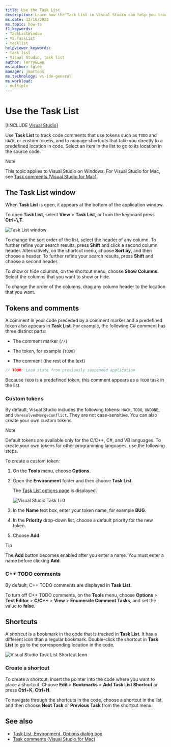 ```yaml
---
title: Use the Task List
description: Learn how the Task List in Visual Studio can help you track and use code comments more efficiently.
ms.date: 12/16/2022
ms.topic: how-to
f1_keywords:
- TaskListWindow
- VS.TaskList
- tasklist
helpviewer_keywords:
- task list
- Visual Studio, task list
author: TerryGLee
ms.author: tglee
manager: jmartens
ms.technology: vs-ide-general
ms.workload:
- multiple
---
```

# Use the Task List

 [!INCLUDE [Visual Studio](~/includes/applies-to-version/vs-windows-only.md)]

Use **Task List** to track code comments that use tokens such as `TODO` and `HACK`, or custom tokens, and to manage shortcuts that take you directly to a predefined location in code. Select an item in the list to go to its location in the source code.

> [!NOTE]
> This topic applies to Visual Studio on Windows. For Visual Studio for Mac, see [Task comments (Visual Studio for Mac)](/visualstudio/mac/task-comments).

## The Task List window

When **Task List** is open, it appears at the bottom of the application window.

To open **Task List**, select **View** > **Task List**, or from the keyboard press **Ctrl**+**\\**,**T**.

![Task List window](../ide/media/vs2015_task_list.png)

To change the sort order of the list, select the header of any column. To further refine your search results, press **Shift** and click a second column header. Alternatively, on the shortcut menu, choose **Sort by**, and then choose a header. To further refine your search results, press **Shift** and choose a second header.

To show or hide columns, on the shortcut menu, choose **Show Columns**. Select the columns that you want to show or hide.

To change the order of the columns, drag any column header to the location that you want.

## Tokens and comments

A comment in your code preceded by a comment marker and a predefined token also appears in **Task List**. For example, the following C# comment has three distinct parts:

- The comment marker (`//`)

- The token, for example (`TODO`)

- The comment (the rest of the text)

```csharp
// TODO: Load state from previously suspended application
```

Because `TODO` is a predefined token, this comment appears as a `TODO` task in the list.

### Custom tokens

By default, Visual Studio includes the following tokens: `HACK`, `TODO`, `UNDONE`, and `UnresolvedMergeConflict`. They are not case-sensitive. You can also create your own custom tokens.

> [!NOTE]
> Default tokens are available only for the C/C++, C#, and VB languages. To create your own tokens for other programming languages, use the following steps.

To create a custom token:

1. On the **Tools** menu, choose **Options**.

2. Open the **Environment** folder and then choose **Task List**.

   The [Task List options page](../ide/reference/task-list-environment-options-dialog-box.md) is displayed.

   ![Visual Studio Task List](../ide/media/vs2015_task_list_options.png)

3. In the **Name** text box, enter your token name, for example **BUG**.

4. In the **Priority** drop-down list, choose a default priority for the new token.

5. Choose **Add**.

> [!TIP]
> The **Add** button becomes enabled after you enter a name. You must enter a name before clicking **Add**.

### C++ TODO comments

By default, C++ TODO comments are displayed in **Task List**.

To turn off C++ TODO comments, on the **Tools** menu, choose **Options** > **Text Editor** > **C/C++** > **View** > **Enumerate Comment Tasks**, and set the value to **false**.

## Shortcuts

A *shortcut* is a bookmark in the code that is tracked in **Task List**. It has a different icon than a regular bookmark. Double-click the shortcut in **Task List** to go to the corresponding location in the code.

![Visual Studio Task List Shortcut Icon](../ide/media/vs2015_task_list_bookmark.png)

### Create a shortcut

To create a shortcut, insert the pointer into the code where you want to place a shortcut. Choose **Edit** > **Bookmarks** > **Add Task List Shortcut** or press **Ctrl**+**K**, **Ctrl**+**H**.

To navigate through the shortcuts in the code, choose a shortcut in the list, and then choose **Next Task** or **Previous Task** from the shortcut menu.

## See also

- [Task List, Environment, Options dialog box](../ide/reference/task-list-environment-options-dialog-box.md)
- [Task comments (Visual Studio for Mac)](/visualstudio/mac/task-comments)
